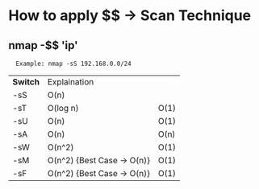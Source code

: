    # How to apply $$ -> Scan Technique
   ## nmap -$$ 'ip'
      Example: nmap -sS 192.168.0.0/24
   
   <table>
    <tr>
      <td><strong>Switch</strong></td>
      <td>Explaination</td>
      </tr>
    <tr>
      <td>-sS</td>
      <td>O(n)</td>
    </tr>
    <tr>
      <td>-sT</td>
      <td>O(log n)</td>
      <td>O(1)</td>
    </tr>
    <tr>
      <td>-sU</td>
      <td>O(n)</td>
      <td>O(1)</td>
    </tr>
    <tr>
      <td>-sA</td>
      <td>O(n)</td>
      <td>O(n)</td>
    </tr>
    <tr>
      <td>-sW</td>
      <td>O(n^2)</td>
      <td>O(1)</td>
    </tr>
    <tr>
      <td>-sM</td>
      <td>O(n^2) {Best Case -> O(n)}</td>
      <td>O(1)</td>
    </tr>
    <tr>
      <td>-sF</td>
      <td>O(n^2) {Best Case -> O(n)}</td>
      <td>O(1)</td>
    </tr>
  </table>
